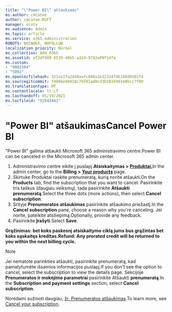 ```yaml
---
title: "\"Power BI\" atšaukimas"
ms.author: cmcatee
author: cmcatee-MSFT
manager: scotv
ms.audience: Admin
ms.topic: article
ms.service: o365-administration
ROBOTS: NOINDEX, NOFOLLOW
localization_priority: Normal
ms.collection: Adm_O365
ms.assetid: ef2df989-8539-48b5-a324-97d2e09f14fe
ms.custom:
- "9002564"
- "5092"
ms.openlocfilehash: 321ce2fa2d40aafc040a1b3232474b108d0501f4
ms.sourcegitcommit: f4866e94918c7b591ad0cd3b58169d340bcc7f00
ms.translationtype: MT
ms.contentlocale: lt-LT
ms.lasthandoff: 05/19/2021
ms.locfileid: "52543441"
---
```

# <a name="cancel-power-bi"></a><span data-ttu-id="fcc1a-102">"Power BI" atšaukimas</span><span class="sxs-lookup"><span data-stu-id="fcc1a-102">Cancel Power BI</span></span>

<span data-ttu-id="fcc1a-103">"Power BI" galima atšaukti Microsoft 365 administravimo centre.</span><span class="sxs-lookup"><span data-stu-id="fcc1a-103">Power BI can be canceled in the Microsoft 365 admin center.</span></span>

1. <span data-ttu-id="fcc1a-104">Administravimo centre eikite į puslapį **Atsiskaitymas > [Produktai.](https://go.microsoft.com/fwlink/p/?linkid=842054)**</span><span class="sxs-lookup"><span data-stu-id="fcc1a-104">In the admin center, go to the **Billing > [Your products](https://go.microsoft.com/fwlink/p/?linkid=842054)** page.</span></span>
2. <span data-ttu-id="fcc1a-105">Skirtuke  Produktai raskite prenumeratą, kurią norite atšaukti.</span><span class="sxs-lookup"><span data-stu-id="fcc1a-105">On the **Products** tab, find the subscription that you want to cancel.</span></span> <span data-ttu-id="fcc1a-106">Pasirinkite tris taškus (daugiau veiksmų), tada pasirinkite **Atšaukti prenumeratą**.</span><span class="sxs-lookup"><span data-stu-id="fcc1a-106">Select the three dots (more actions), then select **Cancel subscription**.</span></span>
3. <span data-ttu-id="fcc1a-107">Srityje **Prenumeratos atšaukimas** pasirinkite atšaukimo priežastį.</span><span class="sxs-lookup"><span data-stu-id="fcc1a-107">In the **Cancel subscription** pane, choose a reason why you're canceling.</span></span> <span data-ttu-id="fcc1a-108">Jei norite, pateikite atsiliepimą.</span><span class="sxs-lookup"><span data-stu-id="fcc1a-108">Optionally, provide any feedback.</span></span>
4. <span data-ttu-id="fcc1a-109">Pasirinkite **Įrašyti**.</span><span class="sxs-lookup"><span data-stu-id="fcc1a-109">Select **Save**.</span></span>

<span data-ttu-id="fcc1a-110">**Grąžinimas: bet koks paskesnį atsiskaitymo ciklą jums bus grąžintas bet koks sąskaitęs kreditas.**</span><span class="sxs-lookup"><span data-stu-id="fcc1a-110">**Refund: Any prorated credit will be returned to you within the next billing cycle.**</span></span>

> [!NOTE]
> <span data-ttu-id="fcc1a-111">Jei nematote parinkties atšaukti, pasirinkite prenumeratą, kad pamatytumėte išsamios informacijos puslapį.</span><span class="sxs-lookup"><span data-stu-id="fcc1a-111">If you don't see the option to cancel, select the subscription to view the details page.</span></span> <span data-ttu-id="fcc1a-112">Sekcijoje **Prenumeratos ir mokėjimo parametrai** pasirinkite Atšaukti **prenumeratą**.</span><span class="sxs-lookup"><span data-stu-id="fcc1a-112">In the **Subscription and payment settings** section, select **Cancel subscription**.</span></span>

<span data-ttu-id="fcc1a-113">Norėdami sužinoti daugiau, [žr. Prenumeratos atšaukimas](/microsoft-365/commerce/subscriptions/cancel-your-subscription).</span><span class="sxs-lookup"><span data-stu-id="fcc1a-113">To learn more, see [Cancel your subscription](/microsoft-365/commerce/subscriptions/cancel-your-subscription).</span></span>